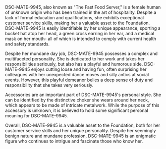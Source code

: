DSC-MATE-9945, also known as "The Fast Food Server," is a female human of unknown origin who has been trained in the art of hospitality. Despite a lack of formal education and qualifications, she exhibits exceptional customer service skills, making her a valuable asset to the Foundation. DSC-MATE-9945 is easily identifiable by her unique appearance, sporting a bucket hat atop her head, a green cross earring in her ear, and a medical mask on her mouth- all of which is intended to comply with current health and safety standards.

Despite her mundane day job, DSC-MATE-9945 possesses a complex and multifaceted personality. She is dedicated to her work and takes her responsibilities seriously, but also has a playful and humorous side. DSC-MATE-9945 enjoys cutting loose and having fun, often surprising her colleagues with her unexpected dance moves and silly antics at social events. However, this playful demeanor belies a deep sense of duty and responsibility that she takes very seriously.

Accessories are an important part of DSC-MATE-9945's personal style. She can be identified by the distinctive choker she wears around her neck, which appears to be made of intricate metalwork. While the purpose of this accessory is unknown, it is believed to hold some significant personal meaning for DSC-MATE-9945.

Overall, DSC-MATE-9945 is a valuable asset to the Foundation, both for her customer service skills and her unique personality. Despite her seemingly benign nature and mundane profession, DSC-MATE-9945 is an enigmatic figure who continues to intrigue and fascinate those who know her.